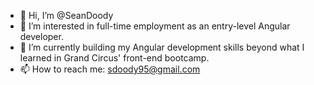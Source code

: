 - 👋 Hi, I’m @SeanDoody
- 👀 I’m interested in full-time employment as an entry-level Angular developer.
- 🌱 I’m currently building my Angular development skills beyond what I learned in Grand Circus' front-end bootcamp.
- 📫 How to reach me: sdoody95@gmail.com
